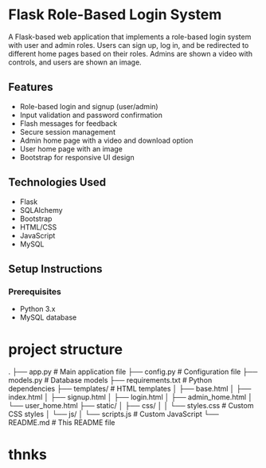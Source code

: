 # Flask Role-Based Login System

A Flask-based web application that implements a role-based login system with user and admin roles. Users can sign up, log in, and be redirected to different home pages based on their roles. Admins are shown a video with controls, and users are shown an image.

## Features

- Role-based login and signup (user/admin)
- Input validation and password confirmation
- Flash messages for feedback
- Secure session management
- Admin home page with a video and download option
- User home page with an image
- Bootstrap for responsive UI design

## Technologies Used

- Flask
- SQLAlchemy
- Bootstrap
- HTML/CSS
- JavaScript
- MySQL

## Setup Instructions

### Prerequisites

- Python 3.x
- MySQL database

# project structure



.
├── app.py                # Main application file
├── config.py             # Configuration file
├── models.py             # Database models
├── requirements.txt      # Python dependencies
├── templates/            # HTML templates
│   ├── base.html
│   ├── index.html
│   ├── signup.html
│   ├── login.html
│   ├── admin_home.html
│   └── user_home.html
├── static/
│   ├── css/
│   │   └── styles.css    # Custom CSS styles
│   └── js/
│       └── scripts.js    # Custom JavaScript
└── README.md             # This README file
# thnks
